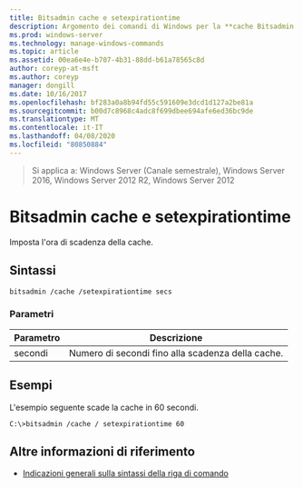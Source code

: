 ```yaml
---
title: Bitsadmin cache e setexpirationtime
description: Argomento dei comandi di Windows per la **cache Bitsadmin e setexpirationtime**, che imposta la scadenza della cache.
ms.prod: windows-server
ms.technology: manage-windows-commands
ms.topic: article
ms.assetid: 00ea6e4e-b707-4b31-88dd-b61a78565c8d
author: coreyp-at-msft
ms.author: coreyp
manager: dongill
ms.date: 10/16/2017
ms.openlocfilehash: bf283a0a8b94fd55c591609e3dcd1d127a2be81a
ms.sourcegitcommit: b00d7c8968c4adc8f699dbee694afe6ed36bc9de
ms.translationtype: MT
ms.contentlocale: it-IT
ms.lasthandoff: 04/08/2020
ms.locfileid: "80850884"
---
```

>Si applica a: Windows Server (Canale semestrale), Windows Server 2016, Windows Server 2012 R2, Windows Server 2012

# <a name="bitsadmin-cache-and-setexpirationtime"></a>Bitsadmin cache e setexpirationtime

Imposta l'ora di scadenza della cache.

## <a name="syntax"></a>Sintassi

```
bitsadmin /cache /setexpirationtime secs
```

### <a name="parameters"></a>Parametri

| Parametro | Descrizione |
| -------------- | -------------- |
| secondi | Numero di secondi fino alla scadenza della cache. |

## <a name="examples"></a><a name=BKMK_examples></a>Esempi

L'esempio seguente scade la cache in 60 secondi.

```
C:\>bitsadmin /cache / setexpirationtime 60
```

## <a name="additional-references"></a>Altre informazioni di riferimento

- [Indicazioni generali sulla sintassi della riga di comando](command-line-syntax-key.md)
